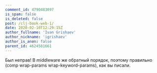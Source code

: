 ```yaml
---
comment_id: 4790483097
is_spam: false
is_deleted: false
post: /clj-book-web-1/
date: 2020-02-10T12:29:15Z
author_fullname: 'Ivan Grishaev'
author_nickname: 'igrishaev'
author_is_anon: false
parent_id: 4624581661
---
```


<p>Был неправ! В middleware же обратный порядок, поэтому правильно (comp wrap-params wrap-keyword-params), как вы писали.</p>

